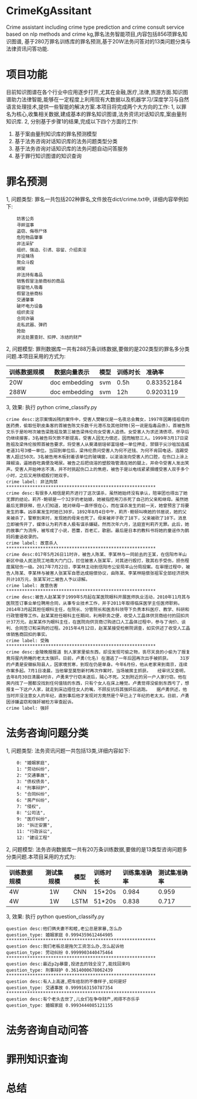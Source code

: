 # CrimeKgAssitant
Crime assistant including crime type prediction and crime consult service based on nlp methods and crime kg,罪名法务智能项目,内容包括856项罪名知识图谱, 基于280万罪名训练库的罪名预测,基于20W法务问答对的13类问题分类与法律资讯问答功能.

# 项目功能
目前知识图谱在各个行业中应用逐步打开,尤其在金融,医疗,法律,旅游方面.知识图谱助力法律智能,能够在一定程度上利用现有大数据以及机器学习/深度学习与自然语言处理技术,提供一些智能的解决方案.本项目将完成两个大方向的工作:
1, 以罪名为核心,收集相关数据,建成基本的罪名知识图谱,法务资讯对话知识库,案由量刑知识库.
2, 分别基于步骤1的结果,完成以下四个方面的工作:
1) 基于案由量刑知识库的罪名预测模型
2) 基于法务咨询对话知识库的法务问题类型分类
3) 基于法务咨询对话知识库的法务问题自动问答服务
4) 基于罪行知识图谱的知识查询

# 罪名预测
1, 问题类型:
罪名一共包括202种罪名,文件放在dict/crime.txt中, 详细内容举例如下:

        妨害公务
        寻衅滋事
        盗窃、侮辱尸体
        危险物品肇事
        非法采矿
        组织、强迫、引诱、容留、介绍卖淫
        开设赌场
        聚众斗殴
        绑架
        非法持有毒品
        销售假冒注册商标的商品
        容留他人吸毒
        假冒注册商标
        交通肇事
        破坏电力设备
        组织卖淫
        合同诈骗
        走私武器、弹药
        抢劫
        非法处置查封、扣押、冻结的财产

2, 问题模型:
罪刑数据库一共有288万条训练数据,要做的是202类型的罪名多分类问题.本项目采用的方式为:

| 训练数据规模 | 数据向量表示 | 模型 |训练时长 | 准确率 |
| :--- | :---: | :---: | :--- | :--- |
| 20W | doc embedding | svm | 0.5h| 0.83352184|
| 288W | doc embedding | svm | 12h| 0.9203119|

3, 效果:
执行 python crime_classify.py

    crime desc:这宗案情凶残的案件中，受害人樊敏仪是一名夜总会舞女，1997年因筹措祖母的医药费，偷取任职皮条客的首被告陈文乐数千元港币及其他财物(另一说是指毒品债)。首被告陈文乐于是吩咐次被告梁胜祖及第三被告梁伟伦向女受害人追债。女受害人为求还清债项，怀孕后仍继续接客，3名被告将欠款不断提高，受害人因无力偿还，因而触怒三人。1999年3月17日梁胜祖及梁伟伦按照首被告要求，将受害人从葵涌丽瑶邨富瑶楼一单位押走，禁锢于尖沙咀加连威老道31号3楼一单位。当回到单位后，梁伟伦质问受害人为何不还钱、为何不肯回电话，连踢受害人超过50次。3名被告用木板封着该单位的玻璃窗，以滚油泼向受害人的口腔，在伤口上涂上辣椒油，逼她吞吃粪便及喝尿。被告之后把烧溶的塑胶吸管滴在她的腿上，并命令受害人发出笑声。受害人开始神志不清，并不时挑起伤口上的焦疤，被告于是以电线紧紧捆缠受害人双手多个小时，之后又用铁棍殴打她双手。
    crime label: 非法拘禁
    *********************************************************
    crime desc:有很多人相信是莉齐进行了这次谋杀，虽然她始终没有承认，陪审团也得出了她无罪的结论。莉齐·鲍顿是一个32岁的老姑娘，她被指控用刀杀死了自己的父亲和继母。虽然她最后无罪获释，但人们知道，她对继母一直怀恨在心，而在谋杀发生的前一天，她曾预言了将要发生的事。凶杀案发生时她已30岁。1892年8月4日中午，莉齐·鲍顿叫唤她的邻居说，她的父亲被杀了，警察到来时，发现她的母亲也死了。母亲被斧子砍了18下，父亲被砍了10下。消息立即被传开了，媒体认为莉齐本人极有谋杀嫌疑。然而次年六月，法庭宣判莉齐无罪。此后，她的故事广为流传，被写成了小说，芭蕾，百老汇，歌剧。最后是日本的教科书将她的童谣作为鹅妈妈童话收录的。
    crime label: 故意杀人
    *********************************************************
    crime desc:017年5月26日11时许，被告人陈某、李某林与一同前去的王某，在信阳市羊山新区中级人民法院工地南大门门口，拦住被害人张某军，对其进行殴打，致其右手受伤，损伤程度属轻伤一级。2017年7月22日，李某林主动到信阳市公安局羊山分局投案。在审理过程中，被告人陈某、李某林与被害人张某军自愿达成赔偿协议，由陈某、李某林赔偿张祖军全部经济损失共计10万元，张某军对二被告人予以谅解。
    crime label: 故意伤害
    *********************************************************
    crime desc:被告人赵某某于1999年5月起在某医院眼科开展医师执业活动，2010年11月其与医院签订事业单位聘用合同，从事专业技术工作，并于2011年取得临床医学主任医师职称。2014年3月起其担任眼科主任，在院长、分管院长和医务科领导下负责本科医疗、教学、科研和行政管理等工作。赵某某担任眼科主任期间，利用职务之便，收受人工晶体供货商给付的回扣共计37万元。赵某某作为眼科主任，在医院向供货商订购进口人工晶体过程中，参与了询价、谈判、合同签订和采购的过程。2015年4月12日，赵某某接受检察院调查，如实供述了收受人工晶体销售商回扣的事实。
    crime label: 受贿
    *********************************************************
    crime desc:金陵晚报报道 到人家家里偷东西，却没发现可偷之物，丧尽天良的小偷为了报复竟将屋内熟睡的老太太强奸。日前，卢勇(化名) 在潜逃了一年后因再次出手被抓获。　　 31岁的卢勇是安徽枞阳县人，因家境贫寒，到现在仍是单身。今年6月份，他从老家来到南京，连续作案多起。7月1日凌晨，当他窜至莫愁新村再次作案时，当场被房主抓获。　　经审讯又查明，去年8月30日清晨4时许，卢勇来宁行窃未遂后，贼心不死。又到附近的另一户人家行窃。他在房内找了一圈都没找到任何值钱的东西，只有个女人在床上睡觉。卢勇觉得没偷到东西亏了，想报复一下这户人家，就走到床边捂住女人的嘴，不顾反抗将其强奸后逃跑。　　据卢勇供述，他当时并没注意女人的年纪，直到事后他才发现对方竟然是个早已上了年纪的老太太。日前，卢勇因涉嫌盗窃和强奸被检方审查起诉。
    crime label: 强奸

# 法务咨询问题分类
1, 问题类型:
法务资讯问题一共包括13类,详细内容如下:

        0: "婚姻家庭",
        1: "劳动纠纷",
        2: "交通事故",
        3: "债权债务",
        4: "刑事辩护",
        5: "合同纠纷",
        6: "房产纠纷",
        7: "侵权",
        8: "公司法",
        9: "医疗纠纷",
        10: "拆迁安置",
        11: "行政诉讼",
        12: "建设工程"
2, 问题模型:
法务咨询数据库一共有20万条训练数据,要做的是13类型咨询问题多分类问题.本项目采用的方式为:

| 训练数据规模 |测试集规模 | 模型 |训练时长 | 训练集准确率 |测试集准确率|
| :--- | :---: | :---: | :--- | :--- | :--- |
| 4W | 1W | CNN | 15*20s| 0.984|0.959|
| 4W | 1W | LSTM | 51*20s| 0.838|0.717|

3, 效果:
执行 python question_classify.py

    question desc:他们俩夫妻不和睦,老公总是家暴,怎么办
    question_type: 婚姻家庭 0.9994359612464905
    *********************************************************
    question desc:我们老板总是拖欠工资怎么办,怎么起诉他
    question_type: 劳动纠纷 0.9999903440475464
    *********************************************************
    question desc:最近p2p暴雷,投进去的钱全没了,能找回来吗
    question_type: 刑事辩护 0.3614000678062439
    *********************************************************
    question desc:有人上高速,把车给刮的不像样子,如何是好
    question_type: 交通事故 0.9999163150787354
    *********************************************************
    question desc:有个老头去世了,儿女们在争夺财产,闹得不亦乐乎
    question_type: 婚姻家庭 0.9993444085121155

# 法务咨询自动问答




# 罪刑知识查询



# 总结